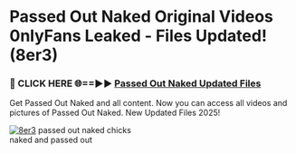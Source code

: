 # Passed Out Naked Original Videos 0nlyFans Leaked - Files Updated! (8er3)

<h3>🔴 CLICK HERE 🌐==►► <a href="https://tinyurl.com/up5wt9bj" rel="nofollow">Passed Out Naked Updated Files</a></h3>

Get Passed Out Naked and all content. Now you can access all videos and pictures of Passed Out Naked. New Updated Files 2025!

[![8er3](https://i.imgur.com/ABiUzMV.gif)](https://tinyurl.com/up5wt9bj)
passed out naked chicks<br>
naked and passed out